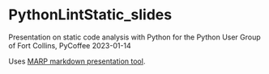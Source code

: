 # PythonLintStatic_slides


Presentation on static code analysis with Python for the Python User Group of Fort Collins, PyCoffee 2023-01-14

Uses [MARP markdown presentation tool](https://marp.app/). 